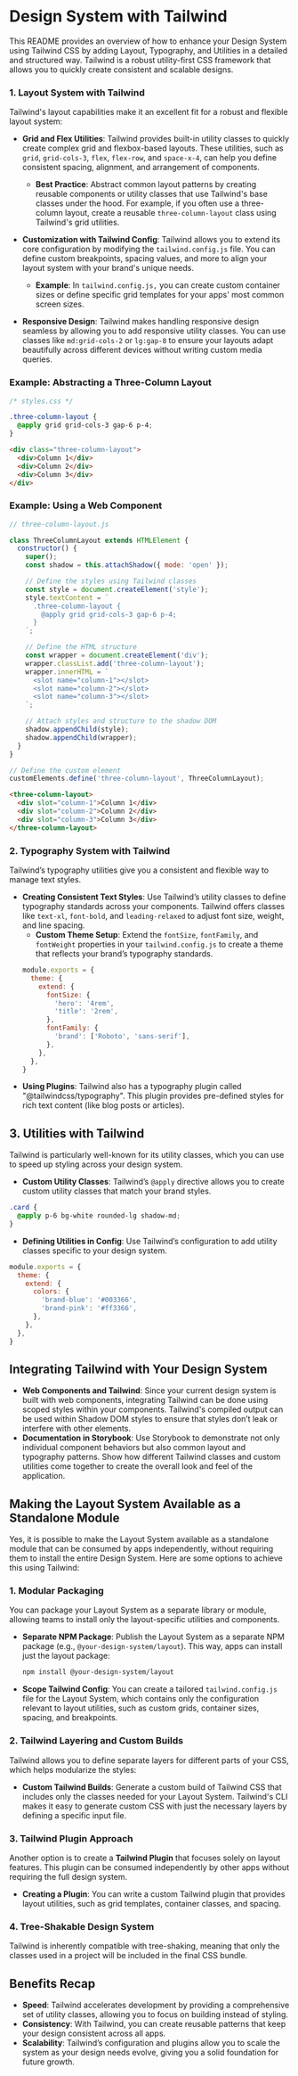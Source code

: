 # Design System with Tailwind

This README provides an overview of how to enhance your Design System using Tailwind CSS by adding Layout, Typography, and Utilities in a detailed and structured way. Tailwind is a robust utility-first CSS framework that allows you to quickly create consistent and scalable designs.

### 1. Layout System with Tailwind
Tailwind's layout capabilities make it an excellent fit for a robust and flexible layout system:
- **Grid and Flex Utilities**: Tailwind provides built-in utility classes to quickly create complex grid and flexbox-based layouts. These utilities, such as `grid`, `grid-cols-3`, `flex`, `flex-row`, and `space-x-4`, can help you define consistent spacing, alignment, and arrangement of components.
  - **Best Practice**: Abstract common layout patterns by creating reusable components or utility classes that use Tailwind's base classes under the hood. For example, if you often use a three-column layout, create a reusable `three-column-layout` class using Tailwind's grid utilities.

- **Customization with Tailwind Config**: Tailwind allows you to extend its core configuration by modifying the `tailwind.config.js` file. You can define custom breakpoints, spacing values, and more to align your layout system with your brand's unique needs.
  - **Example**: In `tailwind.config.js,` you can create custom container sizes or define specific grid templates for your apps' most common screen sizes.

- **Responsive Design**: Tailwind makes handling responsive design seamless by allowing you to add responsive utility classes. You can use classes like `md:grid-cols-2` or `lg:gap-8` to ensure your layouts adapt beautifully across different devices without writing custom media queries.

### Example: Abstracting a Three-Column Layout
```css
/* styles.css */

.three-column-layout {
  @apply grid grid-cols-3 gap-6 p-4;
}
```
```html
<div class="three-column-layout">
  <div>Column 1</div>
  <div>Column 2</div>
  <div>Column 3</div>
</div>
```

### Example: Using a Web Component
```js
// three-column-layout.js

class ThreeColumnLayout extends HTMLElement {
  constructor() {
    super();
    const shadow = this.attachShadow({ mode: 'open' });

    // Define the styles using Tailwind classes
    const style = document.createElement('style');
    style.textContent = `
      .three-column-layout {
        @apply grid grid-cols-3 gap-6 p-4;
      }
    `;

    // Define the HTML structure
    const wrapper = document.createElement('div');
    wrapper.classList.add('three-column-layout');
    wrapper.innerHTML = `
      <slot name="column-1"></slot>
      <slot name="column-2"></slot>
      <slot name="column-3"></slot>
    `;

    // Attach styles and structure to the shadow DOM
    shadow.appendChild(style);
    shadow.appendChild(wrapper);
  }
}

// Define the custom element
customElements.define('three-column-layout', ThreeColumnLayout);
```
```html
<three-column-layout>
  <div slot="column-1">Column 1</div>
  <div slot="column-2">Column 2</div>
  <div slot="column-3">Column 3</div>
</three-column-layout>
```

### 2. Typography System with Tailwind
Tailwind’s typography utilities give you a consistent and flexible way to manage text styles.
- **Creating Consistent Text Styles**: Use Tailwind’s utility classes to define typography standards across your components. Tailwind offers classes like `text-xl`, `font-bold`, and `leading-relaxed` to adjust font size, weight, and line spacing.
  - **Custom Theme Setup**: Extend the `fontSize`, `fontFamily`, and `fontWeight` properties in your `tailwind.config.js` to create a theme that reflects your brand’s typography standards.
  ```js
  module.exports = {
    theme: {
      extend: {
        fontSize: {
          'hero': '4rem',
          'title': '2rem',
        },
        fontFamily: {
          'brand': ['Roboto', 'sans-serif'],
        },
      },
    },
  }
  ```
- **Using Plugins**: Tailwind also has a typography plugin called "@tailwindcss/typography". This plugin provides pre-defined styles for rich text content (like blog posts or articles).

## 3. Utilities with Tailwind
Tailwind is particularly well-known for its utility classes, which you can use to speed up styling across your design system.
- **Custom Utility Classes**: Tailwind’s `@apply` directive allows you to create custom utility classes that match your brand styles.
```css
.card {
  @apply p-6 bg-white rounded-lg shadow-md;
}
```
- **Defining Utilities in Config**: Use Tailwind’s configuration to add utility classes specific to your design system.
```js
module.exports = {
  theme: {
    extend: {
      colors: {
        'brand-blue': '#003366',
        'brand-pink': '#ff3366',
      },
    },
  },
}
```

## Integrating Tailwind with Your Design System
- **Web Components and Tailwind**: Since your current design system is built with web components, integrating Tailwind can be done using scoped styles within your components. Tailwind's compiled output can be used within Shadow DOM styles to ensure that styles don’t leak or interfere with other elements.
- **Documentation in Storybook**: Use Storybook to demonstrate not only individual component behaviors but also common layout and typography patterns. Show how different Tailwind classes and custom utilities come together to create the overall look and feel of the application.

## Making the Layout System Available as a Standalone Module
Yes, it is possible to make the Layout System available as a standalone module that can be consumed by apps independently, without requiring them to install the entire Design System. Here are some options to achieve this using Tailwind:

### 1. **Modular Packaging**
You can package your Layout System as a separate library or module, allowing teams to install only the layout-specific utilities and components.
- **Separate NPM Package**: Publish the Layout System as a separate NPM package (e.g., `@your-design-system/layout`). This way, apps can install just the layout package:
  ```sh
  npm install @your-design-system/layout
  ```
- **Scope Tailwind Config**: You can create a tailored `tailwind.config.js` file for the Layout System, which contains only the configuration relevant to layout utilities, such as custom grids, container sizes, spacing, and breakpoints.

### 2. **Tailwind Layering and Custom Builds**
Tailwind allows you to define separate layers for different parts of your CSS, which helps modularize the styles:
- **Custom Tailwind Builds**: Generate a custom build of Tailwind CSS that includes only the classes needed for your Layout System. Tailwind's CLI makes it easy to generate custom CSS with just the necessary layers by defining a specific input file.

### 3. **Tailwind Plugin Approach**
Another option is to create a **Tailwind Plugin** that focuses solely on layout features. This plugin can be consumed independently by other apps without requiring the full design system.
- **Creating a Plugin**: You can write a custom Tailwind plugin that provides layout utilities, such as grid templates, container classes, and spacing.

### 4. **Tree-Shakable Design System**
Tailwind is inherently compatible with tree-shaking, meaning that only the classes used in a project will be included in the final CSS bundle.

## Benefits Recap
- **Speed**: Tailwind accelerates development by providing a comprehensive set of utility classes, allowing you to focus on building instead of styling.
- **Consistency**: With Tailwind, you can create reusable patterns that keep your design consistent across all apps.
- **Scalability**: Tailwind’s configuration and plugins allow you to scale the system as your design needs evolve, giving you a solid foundation for future growth.

